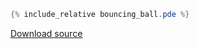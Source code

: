 
<script src="../processing.min.js"></script>
<canvas data-processing-sources="bouncing_ball.pde" 
    style="display:block; margin-left:auto; margin-right:auto;"></canvas>


```java
{% include_relative bouncing_ball.pde %}
```

<a href="bouncing_ball.pde" download>Download source</a>

